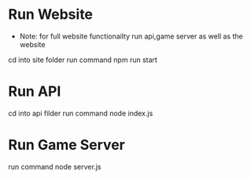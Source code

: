 # Run Website
- Note: for full website functionailty run api,game server as well as the website

cd into site folder
run command npm run start

# Run API
cd into api filder
run command node index.js

# Run Game Server
run command node server.js

